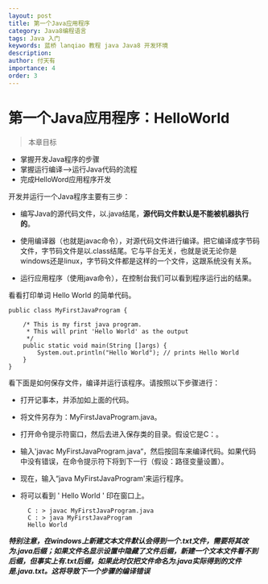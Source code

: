 ```yaml
---
layout: post
title: 第一个Java应用程序
category: Java8编程语言
tags: Java 入门
keywords: 蓝桥 lanqiao 教程 java Java8 开发环境
description: 
author: 付天有
importance: 4
order: 3
---
```


# 第一个Java应用程序：HelloWorld

> 本章目标

- 掌握开发Java程序的步骤
- 掌握运行编译——>运行Java代码的流程
- 完成HelloWord应用程序开发

开发并运行一个Java程序主要有三步：

- 编写Java的源代码文件，以.java结尾，**源代码文件默认是不能被机器执行的**。

- 使用编译器（也就是javac命令），对源代码文件进行编译。把它编译成字节码文件，字节码文件是以.class结尾。它与平台无关，也就是说无论你是windows还是linux，字节码文件都是这样的一个文件，这跟系统没有关系。

- 运行应用程序（使用java命令），在控制台我们可以看到程序运行出的结果。


看看打印单词 Hello World 的简单代码。

    public class MyFirstJavaProgram {
    
    	/* This is my first java program.  
    	 * This will print 'Hello World' as the output
    	 */
    	public static void main(String []args) {
    		System.out.println("Hello World"); // prints Hello World
    	}
    } 

看下面是如何保存文件，编译并运行该程序。请按照以下步骤进行：


- 打开记事本，并添加如上面的代码。

- 将文件另存为：MyFirstJavaProgram.java。

- 打开命令提示符窗口，然后去进入保存类的目录。假设它是C：。

- 输入'javac MyFirstJavaProgram.java“，然后按回车来编译代码。如果代码中没有错误，在命令提示符下将到下一行（假设：路径变量设置）。

- 现在，输入“java MyFirstJavaProgram'来运行程序。

- 将可以看到 ' Hello World ' 印在窗口上。

	    C : > javac MyFirstJavaProgram.java
	    C : > java MyFirstJavaProgram 
	    Hello World

***特别注意，在windows上新建文本文件默认会得到一个.txt文件，需要将其改为.java后缀；如果文件名显示设置中隐藏了文件后缀，新建一个文本文件看不到后缀，但事实上有.txt后缀，如果此时仅把文件命名为.java实际得到的文件是.java.txt。这将导致下一个步骤的编译错误***